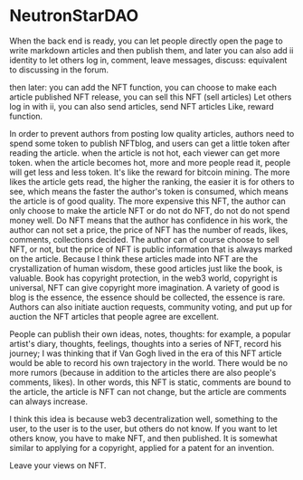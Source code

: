 # NeutronStarDAO

When the back end is ready, you can let people directly open the page to write markdown articles and then publish them, and later you can also add ii identity to let others log in, comment, leave messages, discuss: equivalent to discussing in the forum.

then later: you can add the NFT function, you can choose to make each article published NFT release, you can sell this NFT (sell articles)
Let others log in with ii, you can also send articles, send NFT articles
Like, reward function.

In order to prevent authors from posting low quality articles, authors need to spend some token to publish NFTblog, and users can get a little token after reading the article. when the article is not hot, each viewer can get more token. when the article becomes hot, more and more people read it, people will get less and less token. It's like the reward for bitcoin mining.
The more likes the article gets read, the higher the ranking, the easier it is for others to see, which means the faster the author's token is consumed, which means the article is of good quality. The more expensive this NFT, the author can only choose to make the article NFT or do not do NFT, do not do not spend money well. Do NFT means that the author has confidence in his work, the author can not set a price, the price of NFT has the number of reads, likes, comments, collections decided. The author can of course choose to sell NFT, or not, but the price of NFT is public information that is always marked on the article.
Because I think these articles made into NFT are the crystallization of human wisdom, these good articles just like the book, is valuable. Book has copyright protection, in the web3 world, copyright is universal, NFT can give copyright more imagination. A variety of good is blog is the essence, the essence should be collected, the essence is rare.
Authors can also initiate auction requests, community voting, and put up for auction the NFT articles that people agree are excellent.

People can publish their own ideas, notes, thoughts: for example, a popular artist's diary, thoughts, feelings, thoughts into a series of NFT, record his journey; I was thinking that if Van Gogh lived in the era of this NFT article would be able to record his own trajectory in the world. There would be no more rumors (because in addition to the articles there are also people's comments, likes). In other words, this NFT is static, comments are bound to the article, the article is NFT can not change, but the article are comments can always increase.

I think this idea is because web3 decentralization well, something to the user, to the user is to the user, but others do not know. If you want to let others know, you have to make NFT, and then published.
It is somewhat similar to applying for a copyright, applied for a patent for an invention. 

Leave your views on NFT. 
